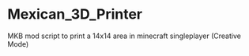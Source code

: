 # Mexican_3D_Printer
MKB mod script to print a 14x14 area in minecraft singleplayer (Creative Mode)
